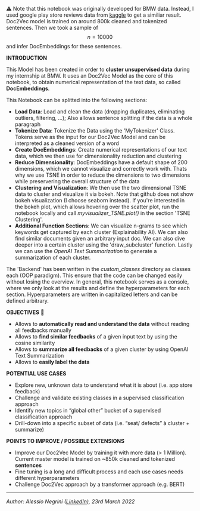 ⚠️ Note that this notebook was originally developed for BMW data. Instead, I used google play store reviews data from [kaggle](https://www.kaggle.com/datasets/shivkumarganesh/tinder-google-play-store-review) to get a similiar result. Doc2Vec model is trained on around 800k cleaned and tokenized sentences. Then we took a sample of $$n=10000$$ and infer DocEmbeddings for these sentences.

**INTRODUCTION**

This Model has been created in order to **cluster unsupervised data** during my internship at BMW. It uses an Doc2Vec Model as the core of this notebook, to obtain numerical representation of the text data, so called **DocEmbeddings**.

This Notebook can be splitted into the following sections:
- **Load Data**: Load and clean the data (dropping duplicates, eliminating outliers, filtering, ...); Also allows sentence splitting if the data is a whole paragraph
- **Tokenize Data**: Tokenize the Data using the 'MyTokenizer' Class. Tokens serve as the input for our Doc2Vec Model and can be interpreted as a cleaned version of a word
- **Create DocEmbeddings**: Create numerical representations of our text data, which we then use for dimensionality reduction and clustering
- **Reduce Dimensionality**: DocEmbeddings have a default shape of 200 dimensions, which we cannot visualize and correctly work with. Thats why we use TSNE in order to reduce the dimensions to two dimensions while preservering the overall structure of the data
- **Clustering and Visualization**: We then use the two dimensional TSNE data to cluster and visualize it via bokeh. Note that github does not show bokeh visualization (I choose seaborn instead). If you're interested in the bokeh plot, which allows hovering over the scatter plot, run the notebook locally and call _myvisualizer_TSNE.plot()_ in the section 'TSNE Clustering'.
- **Additional Function Sections**: We can visualize n-grams to see which keywords get captured by each cluster (Explainability AI). We can also find similar documents given an arbitrary input doc. We can also dive deeper into a certain cluster using the 'draw_subcluster' function. Lastly we can use the _OpenAI Text Summarization_ to generate a summarization of each cluster.

The 'Backend' has been written in the _custom_classes_ directory as classes each (OOP paradigm). This ensure that the code can be changed easily without losing the overview. In general, this notebook serves as a console, where we only look at the results and define the hyperparameters for each section. Hyperparameters are written in capitalized letters and can be defined arbitrary.

**OBJECTIVES** 🎯

- Allows to **automatically read and understand the data** without reading all feedbacks manually
- Allows to **find similar feedbacks** of a given input text by using the cosine similarity
- Allows to **summarize all feedbacks** of a given cluster by using OpenAI Text Summarization
- Allows to **easily label the data**

**POTENTIAL USE CASES**
- Explore new, unknown data to understand what it is about (i.e. app store feedback)
- Challenge and validate existing classes in a supervised classification approach
- Identify new topics in “global other” bucket of a supervised classification approach
- Drill-down into a specific subset of data (i.e. “seat/ defects” à cluster + summarize)

**POINTS TO IMPROVE / POSSIBLE EXTENSIONS**
- Improve our Doc2Vec Model by training it with more data (> 1 Million). Current master model is trained on ~850k cleaned and tokenized **sentences**
- Fine tuning is a long and difficult process and each use cases needs different hyperparameters
- Challenge Doc2Vec approach by a transformer approach (e.g. BERT)
_______
_Author: Alessio Negrini ([LinkedIn](https://www.linkedin.com/in/alessio-negrini-9a7847230/)), 23rd March 2022_
